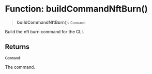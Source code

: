 # Function: buildCommandNftBurn()

> **buildCommandNftBurn**(): `Command`

Build the nft burn command for the CLI.

## Returns

`Command`

The command.
